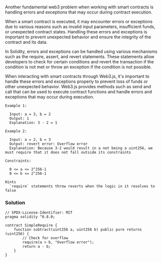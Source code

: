 Another fundamental web3 problem when working with smart contracts is handling errors and exceptions that may occur during contract execution.

When a smart contract is executed, it may encounter errors or exceptions due to various reasons such as invalid input parameters, insufficient funds, or unexpected contract states. Handling these errors and exceptions is important to prevent unexpected behavior and ensure the integrity of the contract and its data.

In Solidity, errors and exceptions can be handled using various mechanisms such as the require, assert, and revert statements. These statements allow developers to check for certain conditions and revert the transaction if the condition is not met or throw an exception if the condition is not possible.

When interacting with smart contracts through Web3.js, it's important to handle these errors and exceptions properly to prevent loss of funds or other unexpected behavior. Web3.js provides methods such as send and call that can be used to execute contract functions and handle errors and exceptions that may occur during execution.

```
Example 1:

  Input: a = 3, b = 2
  Output: 1
  Explanation: 3 - 2 = 1

Example 2:

  Input: a = 2, b = 3
  Output: revert error: Overflow error
  Explanation: Because 3-2 would result in a not being a uint256, we must require that it does not fall outside its constraints

Constraints:

  0 <= a <= 2^256-1
  0 <= b <= 2^256-1

Hints
  `require` statements throw reverts when the logic in it resolves to false

```

### Solution

```
// SPDX-License-Identifier: MIT
pragma solidity ^0.8.0;

contract SimpleRequire {
    function subtract(uint256 a, uint256 b) public pure returns (uint256) {
        // Check for overflow
        require(a > b, "Overflow error");
        return a - b;
    }
}
```
